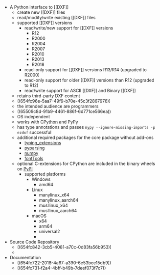 - A Python interface to [[DXF]]
	- create new [[DXF]] files
	- read/modify/write existing [[DXF]] files
	- supported [[DXF]] versions
		- read/write/new support for [[DXF]] versions
			- R12
			- R2000
			- R2004
			- R2007
			- R2010
			- R2013
			- R2018
		- read-only support for [[DXF]] versions R13/R14 (upgraded to R2000)
		- read-only support for older [[DXF]] versions than R12 (upgraded to R12)
		- read/write support for ASCII [[DXF]] and Binary [[DXF]]
	- retains third-party DXF content
	- ((654fc96e-5aa7-49f9-b70e-45c3f2867976))
	- the intended audience are programmers
	- ((65509c8d-91b9-4461-886f-6d771ce566ea))
	- OS independent
	- works with [CPython](https://www.python.org) and [PyPy](https://www.pypy.org)
	- has type annotations and passes `mypy --ignore-missing-imports -p ezdxf` successful
	- additional required packages for the core package without add-ons
		- [typing_extensions](https://pypi.org/project/typing-extensions/)
		- [pyparsing](https://pypi.org/project/pyparsing)
		- [numpy](https://pypi.org/project/numpy/)
		- [fontTools](https://pypi.org/project/fonttools)
	- optional C-extensions for CPython are included in the binary wheels on [PyPI](https://pypi.org/project/ezdxf/)
		- supported platforms
			- Windows
				- amd64
			- Linux
				- manylinux_x64
				- manylinux_aarch64
				- musllinux_x64
				- musllinux_aarch64
			- macOS
				- x64
				- arm64
				- universal2
				-
- Source Code Repository
	- ((654fc842-3cb5-4081-a70c-0d83fa56b953))
	-
- Documentation
	- ((654fc722-2018-4a67-a390-6e53bee15db9))
	- ((654fc731-f2a4-4bff-b49b-7deef073f7c7))